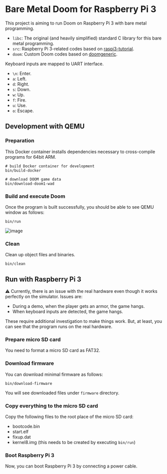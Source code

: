 # Bare Metal Doom for Raspberry Pi 3

This project is aiming to run Doom on Raspberry Pi 3 with bare metal programming.

- `libc`: The original (and heavily simplified) standard C library for this bare metal programming.
- `src`: Raspberry Pi 3-related codes based on [raspi3-tutorial](https://github.com/bztsrc/raspi3-tutorial).
- `doom`: Custom Doom codes based on [doomgeneric](https://github.com/ozkl/doomgeneric).

Keyboard inputs are mapped to UART interface.
- `\n`: Enter.
- `a`: Left.
- `d`: Right.
- `s`: Down.
- `w`: Up.
- `f`: Fire.
- `u`: Use.
- `o`: Escape.

## Development with QEMU
### Preparation
This Docker container installs dependencies necessary to cross-compile programs for 64bit ARM.
```
# build Docker container for development
bin/build-docker

# download DOOM game data
bin/download-doom1-wad
```

### Build and execute Doom
Once the program is built successfully, you should be able to see QEMU window as follows:
```
bin/run
```
![image](https://github.com/user-attachments/assets/397f1f97-31ec-4243-a03a-00cb195b8e73)

### Clean
Clean up object files and binaries.
```
bin/clean
```

## Run with Raspberry Pi 3
:warning: Currently, there is an issue with the real hardware even though it works perfectly on the simulator. Issues are:
- During a demo, when the player gets an armor, the game hangs.
- When keyboard inputs are detected, the game hangs.

These require additional investigation to make things work. But, at least, you can see that the program runs on the real hardware.

### Prepare micro SD card
You need to format a micro SD card as FAT32.

### Download firmware
You can download minimal firmware as follows:
```
bin/download-firmware
```
You will see downloaded files under `firmware` directory.

### Copy everything to the micro SD card
Copy the following files to the root place of the micro SD card:
- bootcode.bin
- start.elf
- fixup.dat
- kernel8.img (this needs to be created by executing `bin/run`)

### Boot Raspberry Pi 3
Now, you can boot Raspberry Pi 3 by connecting a power cable.
